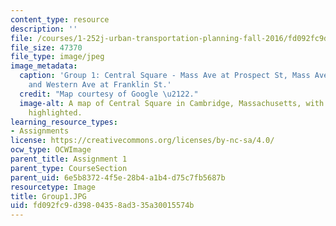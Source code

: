 ```yaml
---
content_type: resource
description: ''
file: /courses/1-252j-urban-transportation-planning-fall-2016/fd092fc9d39804358ad335a30015574b_Group1.JPG
file_size: 47370
file_type: image/jpeg
image_metadata:
  caption: 'Group 1: Central Square - Mass Ave at Prospect St, Mass Ave at Inman St,
    and Western Ave at Franklin St.'
  credit: "Map courtesy of Google \u2122."
  image-alt: A map of Central Square in Cambridge, Massachusetts, with key intersection
    highlighted.
learning_resource_types:
- Assignments
license: https://creativecommons.org/licenses/by-nc-sa/4.0/
ocw_type: OCWImage
parent_title: Assignment 1
parent_type: CourseSection
parent_uid: 6e5b8372-4f5e-28b4-a1b4-d75c7fb5687b
resourcetype: Image
title: Group1.JPG
uid: fd092fc9-d398-0435-8ad3-35a30015574b
---
```

